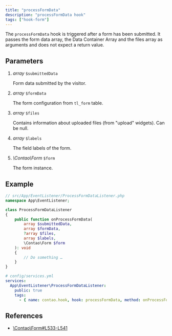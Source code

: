 ```yaml
---
title: "processFormData"
description: "processFormData hook"
tags: ["hook-form"]
---
```



The `processFormData` hook is triggered after a form has been submitted. It
passes the form data array, the Data Container Array and the files array as
arguments and does not expect a return value.


## Parameters

1. *array* `$submittedData`

    Form data submitted by the visitor.

2. *array* `$formData`

    The form configuration from `tl_form` table.

3. *array* `$files`

    Contains information about uploaded files (from "upload" widgets). Can be null.

4. *array* `$labels`
    
    The field labels of the form.

5. *\Contao\Form* `$form`

    The form instance.
 

## Example

```php
// src/App/EventListener/ProcessFormDataListener.php
namespace App\EventListener;

class ProcessFormDataListener
{
    public function onProcessFormData(
        array $submittedData, 
        array $formData, 
        ?array $files, 
        array $labels, 
        \Contao\Form $form
    ): void
    {
        // Do something …
    }
}
```

```yml
# config/services.yml
services:
  App\EventListener\ProcessFormDataListener:
    public: true
    tags:
      - { name: contao.hook, hook: processFormData, method: onProcessFormData }
```


## References

- [\Contao\Form#L533-L541](https://github.com/contao/contao/blob/4.7.6/core-bundle/src/Resources/contao/forms/Form.php#L533-L541)
